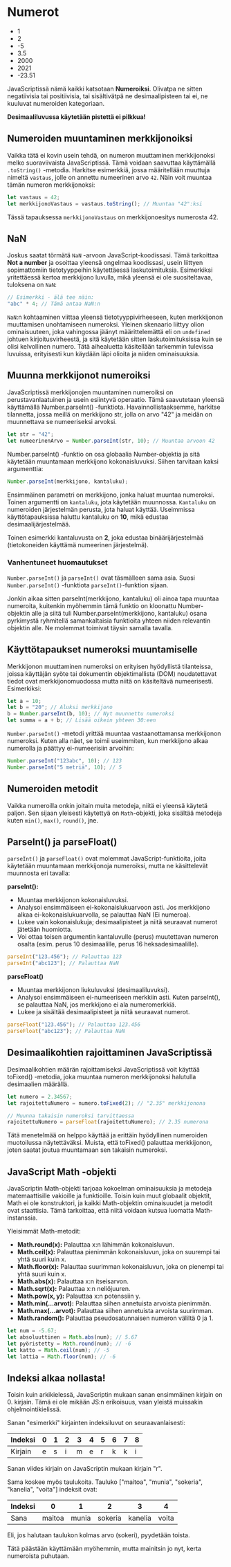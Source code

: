 # Numerot

- 1
- 2
- -5
- 3.5
- 2000
- 2021
- -23.51

JavaScriptissä nämä kaikki katsotaan **Numeroiksi**. Olivatpa ne sitten negatiivisia tai positiivisia, tai sisältivätpä ne desimaalipisteen tai ei, ne kuuluvat numeroiden kategoriaan.

**Desimaaliluvussa käytetään pistettä ei pilkkua!**

## Numeroiden muuntaminen merkkijonoiksi

Vaikka tätä ei kovin usein tehdä, on numeron muuttaminen merkkijonoksi melko suoraviivaista JavaScriptissä. Tämä voidaan saavuttaa käyttämällä `.toString()` -metodia. Harkitse esimerkkiä, jossa määritellään muuttuja nimeltä `vastaus`, jolle on annettu numeerinen arvo `42`. Näin voit muuntaa tämän numeron merkkijonoksi:

```js
let vastaus = 42;
let merkkijonoVastaus = vastaus.toString(); // Muuntaa "42":ksi
```

Tässä tapauksessa `merkkijonoVastaus` on merkkijonoesitys numerosta 42.

## NaN

Joskus saatat törmätä `NaN` -arvoon JavaScript-koodissasi. Tämä tarkoittaa **Not a number** ja osoittaa yleensä ongelmaa koodissasi, usein liittyen sopimattomiin tietotyyppeihin käytettäessä laskutoimituksia. Esimerkiksi yritettäessä kertoa merkkijono luvulla, mikä yleensä ei ole suositeltavaa, tuloksena on `NaN`:

```js
// Esimerkki - älä tee näin:
"abc" * 4; // Tämä antaa NaN:n
```

`NaN`:n kohtaaminen viittaa yleensä tietotyyppivirheeseen, kuten merkkijonon muuttamisen unohtamiseen numeroksi. Yleinen skenaario liittyy olion ominaisuuteen, joka vahingossa jäänyt määrittelemättä eli on `undefined` johtuen kirjoitusvirheestä, ja sitä käytetään sitten laskutoimituksissa kuin se olisi kelvollinen numero. Tätä aihealuetta käsitellään tarkemmin tulevissa luvuissa, erityisesti kun käydään läpi olioita ja niiden ominaisuuksia.

## Muunna merkkijonot numeroiksi

JavaScriptissä merkkijonojen muuntaminen numeroiksi on perustavanlaatuinen ja usein esiintyvä operaatio. Tämä saavutetaan yleensä käyttämällä Number.parseInt() -funktiota. Havainnollistaaksemme, harkitse tilannetta, jossa meillä on merkkijono str, jolla on arvo "42" ja meidän on muunnettava se numeeriseksi arvoksi.

```js
let str = "42";
let numeerinenArvo = Number.parseInt(str, 10); // Muuntaa arvoon 42
```

Number.parseInt() -funktio on osa globaalia Number-objektia ja sitä käytetään muuntamaan merkkijono kokonaisluvuksi. Siihen tarvitaan kaksi argumenttia:

```js
Number.parseInt(merkkijono, kantaluku);
```

Ensimmäinen parametri on merkkijono, jonka haluat muuntaa numeroksi. Toinen argumentti on `kantaluku`, jota käytetään muunnossa.
`Kantaluku` on numeroiden järjestelmän perusta, jota haluat käyttää. Useimmissa käyttötapauksissa haluttu kantaluku on **10**, mikä edustaa desimaalijärjestelmää.

Toinen esimerkki kantaluvusta on **2**, joka edustaa binäärijärjestelmää (tietokoneiden käyttämä numeerinen järjestelmä).

### Vanhentuneet huomautukset

`Number.parseInt()` ja `parseInt()` ovat täsmälleen sama asia. Suosi `Number.parseInt()` -funktiota `parseInt()`-funktion sijaan.

Jonkin aikaa sitten parseInt(merkkijono, kantaluku) oli ainoa tapa muuntaa numeroita, kuitenkin myöhemmin tämä funktio on kloonattu Number-objektin alle ja siitä tuli Number.parseInt(merkkijono, kantaluku) osana pyrkimystä ryhmitellä samankaltaisia funktioita yhteen niiden relevantin objektin alle. Ne molemmat toimivat täysin samalla tavalla.

## Käyttötapaukset numeroksi muuntamiselle

Merkkijonon muuttaminen numeroksi on erityisen hyödyllistä tilanteissa, joissa käyttäjän syöte tai dokumentin objektimallista (DOM) noudatettavat tiedot ovat merkkijonomuodossa mutta niitä on käsiteltävä numeerisesti. Esimerkiksi:

```js
let a = 10;
let b = "20"; // Aluksi merkkijono
b = Number.parseInt(b, 10); // Nyt muunnettu numeroksi
let summa = a + b; // Lisää oikein yhteen 30:een
```

`Number.parseInt()` -metodi yrittää muuntaa vastaanottamansa merkkijonon numeroksi. Kuten alla näet, se toimii useimmiten, kun merkkijono alkaa numerolla ja päättyy ei-numeerisiin arvoihin:

```js
Number.parseInt("123abc", 10); // 123
Number.parseInt("5 metriä", 10); // 5
```

## Numeroiden metodit

Vaikka numeroilla onkin joitain muita metodeja, niitä ei yleensä käytetä paljon. Sen sijaan yleisesti käytettyä on `Math`-objekti, joka sisältää metodeja kuten `min()`, `max()`, `round()`, jne.

## ParseInt() ja parseFloat()

`parseInt()` ja `parseFloat()` ovat molemmat JavaScript-funktioita, joita käytetään muuntamaan merkkijonoja numeroiksi, mutta ne käsittelevät muunnosta eri tavalla:

**parseInt():**

- Muuntaa merkkijonon kokonaisluvuksi.
- Analysoi ensimmäiseen ei-kokonaislukuarvoon asti. Jos merkkijono alkaa ei-kokonaislukuarvolla, se palauttaa NaN (Ei numeroa).
- Lukee vain kokonaislukuja; desimaalipisteet ja niitä seuraavat numerot jätetään huomiotta.
- Voi ottaa toisen argumentin kantaluvulle (perus) muutettavan numeron osalta (esim. perus 10 desimaalille, perus 16 heksadesimaalille).

```js
parseInt("123.456"); // Palauttaa 123
parseInt("abc123"); // Palauttaa NaN
```

**parseFloat()**

- Muuntaa merkkijonon liukuluvuksi (desimaaliluvuksi).
- Analysoi ensimmäiseen ei-numeeriseen merkkiin asti. Kuten parseInt(), se palauttaa NaN, jos merkkijono ei ala numeromerkkiä.
- Lukee ja sisältää desimaalipisteet ja niitä seuraavat numerot.

```js
parseFloat("123.456"); // Palauttaa 123.456
parseFloat("abc123"); // Palauttaa NaN
```

## Desimaalikohtien rajoittaminen JavaScriptissä

Desimaalikohtien määrän rajoittamiseksi JavaScriptissä voit käyttää toFixed() -metodia, joka muuntaa numeron merkkijonoksi halutulla desimaalien määrällä.

```js
let numero = 2.34567;
let rajoitettuNumero = numero.toFixed(2); // "2.35" merkkijonona

// Muunna takaisin numeroksi tarvittaessa
rajoitettuNumero = parseFloat(rajoitettuNumero); // 2.35 numerona
```

Tätä menetelmää on helppo käyttää ja erittäin hyödyllinen numeroiden muotoilussa näytettäväksi. Muista, että toFixed() palauttaa merkkijonon, joten saatat joutua muuntamaan sen takaisin numeroksi.

## JavaScript Math -objekti

JavaScriptin Math-objekti tarjoaa kokoelman ominaisuuksia ja metodeja matemaattisille vakioille ja funktioille. Toisin kuin muut globaalit objektit, Math ei ole konstruktori, ja kaikki Math-objektin ominaisuudet ja metodit ovat staattisia. Tämä tarkoittaa, että niitä voidaan kutsua luomatta Math-instanssia.

Yleisimmät Math-metodit:

- **Math.round(x):** Palauttaa x:n lähimmän kokonaisluvun.
- **Math.ceil(x):** Palauttaa pienimmän kokonaisluvun, joka on suurempi tai yhtä suuri kuin x.
- **Math.floor(x):** Palauttaa suurimman kokonaisluvun, joka on pienempi tai yhtä suuri kuin x.
- **Math.abs(x):** Palauttaa x:n itseisarvon.
- **Math.sqrt(x):** Palauttaa x:n neliöjuuren.
- **Math.pow(x, y):** Palauttaa x:n potenssiin y.
- **Math.min(…arvot):** Palauttaa siihen annetuista arvoista pienimmän.
- **Math.max(…arvot):** Palauttaa siihen annetuista arvoista suurimman.
- **Math.random():** Palauttaa pseudosatunnaisen numeron väliltä 0 ja 1.

```js
let num = -5.67;
let absoluuttinen = Math.abs(num); // 5.67
let pyöristetty = Math.round(num); // -6
let katto = Math.ceil(num); // -5
let lattia = Math.floor(num); // -6
```

## Indeksi alkaa nollasta!

Toisin kuin arkikielessä, JavaScriptin mukaan sanan ensimmäinen kirjain on 0. kirjain. Tämä ei ole mikään JS:n erikoisuus, vaan yleistä muissakin ohjelmointikielissä.

Sanan "esimerkki" kirjainten indeksiluvut on seuraavanlaisesti:

| Indeksi | 0   | 1   | 2   | 3   | 4   | 5   | 6   | 7   | 8   |
| ------- | --- | --- | --- | --- | --- | --- | --- | --- | --- |
| Kirjain | e   | s   | i   | m   | e   | r   | k   | k   | i   |

Sanan viides kirjain on JavaScriptin mukaan kirjain "r".

Sama koskee myös taulukoita. Tauluko ["maitoa", "munia", "sokeria", "kanelia", "voita"] indeksit ovat:

| Indeksi | 0      | 1     | 2       | 3       | 4     |
| ------- | ------ | ----- | ------- | ------- | ----- |
| Sana    | maitoa | munia | sokeria | kanelia | voita |

Eli, jos halutaan taulukon kolmas arvo (sokeri), pyydetään toista.

Tätä päästään käyttämään myöhemmin, mutta mainitsin jo nyt, kerta numeroista puhutaan.
